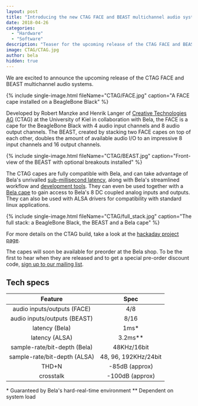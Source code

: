 ```yaml
---
layout: post
title: "Introducing the new CTAG FACE and BEAST multichannel audio systems"
date: 2018-04-26
categories:
  - "Hardware"
  - "Software"
description: "Teaser for the upcoming release of the CTAG FACE and BEAST"
image: CTAG/CTAG.jpg
author: bela
hidden: true
---
```


We are excited to announce the upcoming release of the CTAG FACE and BEAST multichannel audio systems.

{% include single-image.html fileName="CTAG/FACE.jpg" caption="A FACE cape installed on a BeagleBone Black" %}

Developed by Robert Manzke and Henrik Langer of [Creative Technologies AG](http://www.creative-technologies.de) (CTAG) at the University of Kiel in collaboration with Bela, the FACE is a cape for the BeagleBone Black with 4 audio input channels and 8 audio output channels. The BEAST, created by stacking two FACE capes on top of each other, doubles the amount of available audio I/O to an impressive 8 input channels and 16 output channels.

{% include single-image.html fileName="CTAG/BEAST.jpg" caption="Front-view of the BEAST with optional breakouts installed" %}

The CTAG capes are fully compatible with Bela, and can take advantage of Bela's unrivalled [sub-millisecond latency](https://github.com/BelaPlatform/Bela/wiki/What-is-Bela%3F), along with Bela's streamlined workflow and [development tools](https://github.com/BelaPlatform/Bela/wiki/Bela-IDE). They can even be used together with a [Bela cape](https://github.com/BelaPlatform/Bela/wiki/Hardware-explained) to gain access to Bela's 8 DC coupled analog inputs and outputs. They can also be used with ALSA drivers for compatibility with standard linux applications.

{% include single-image.html fileName="CTAG/full_stack.jpg" caption="The full stack: a BeagleBone Black, the BEAST and a Bela cape" %}

For more details on the CTAG build, take a look at the [hackaday project page](https://hackaday.io/project/9634-beaglebone-multi-channel-audio-card-ctag-face24).

The capes will soon be available for preorder at the Bela shop. To be the first to hear when they are released and to get a special pre-order discount code, [sign up to our mailing list](https://bela.us1.list-manage.com/subscribe?u=984c0ed7483851c64760303d2&id=d2150b705c).

## Tech specs

| Feature | Spec |
| :-: | :-: |
| audio inputs/outputs (FACE) | 4/8 |
| audio inputs/outputs (BEAST) | 8/16 |
| latency (Bela) | 1ms\* |
| latency (ALSA) | 3.2ms\*\* |
| sample-rate/bit-depth (Bela) | 48KHz/16bit |
| sample-rate/bit-depth (ALSA) | 48, 96, 192KHz/24bit |
| THD+N | -85dB (approx) |
| crosstalk | -100dB (approx) |

\* Guaranteed by Bela's hard-real-time environment
\*\* Dependent on system load
